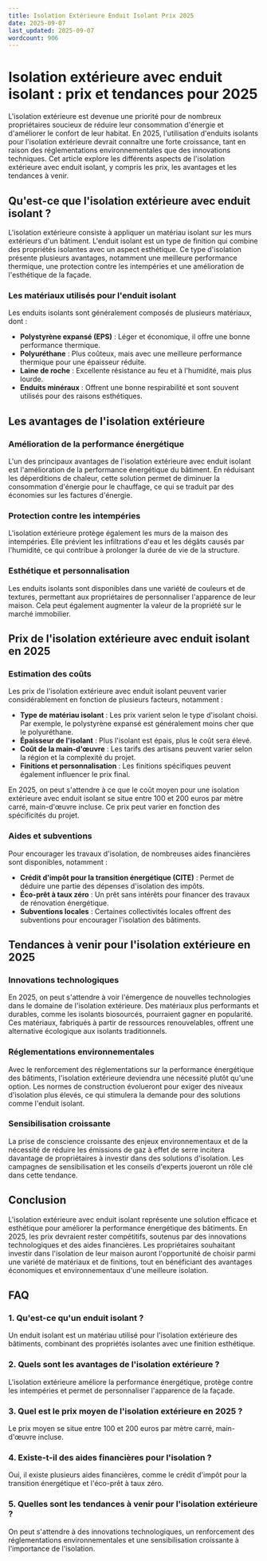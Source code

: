 ```yaml
---
title: Isolation Extérieure Enduit Isolant Prix 2025
date: 2025-09-07
last_updated: 2025-09-07
wordcount: 906
---
```


# Isolation extérieure avec enduit isolant : prix et tendances pour 2025

L'isolation extérieure est devenue une priorité pour de nombreux propriétaires soucieux de réduire leur consommation d'énergie et d'améliorer le confort de leur habitat. En 2025, l'utilisation d'enduits isolants pour l'isolation extérieure devrait connaître une forte croissance, tant en raison des réglementations environnementales que des innovations techniques. Cet article explore les différents aspects de l'isolation extérieure avec enduit isolant, y compris les prix, les avantages et les tendances à venir.

## Qu'est-ce que l'isolation extérieure avec enduit isolant ?

L'isolation extérieure consiste à appliquer un matériau isolant sur les murs extérieurs d'un bâtiment. L'enduit isolant est un type de finition qui combine des propriétés isolantes avec un aspect esthétique. Ce type d'isolation présente plusieurs avantages, notamment une meilleure performance thermique, une protection contre les intempéries et une amélioration de l'esthétique de la façade.

### Les matériaux utilisés pour l'enduit isolant

Les enduits isolants sont généralement composés de plusieurs matériaux, dont :

- **Polystyrène expansé (EPS)** : Léger et économique, il offre une bonne performance thermique.
- **Polyuréthane** : Plus coûteux, mais avec une meilleure performance thermique pour une épaisseur réduite.
- **Laine de roche** : Excellente résistance au feu et à l'humidité, mais plus lourde.
- **Enduits minéraux** : Offrent une bonne respirabilité et sont souvent utilisés pour des raisons esthétiques.

## Les avantages de l'isolation extérieure

### Amélioration de la performance énergétique

L'un des principaux avantages de l'isolation extérieure avec enduit isolant est l'amélioration de la performance énergétique du bâtiment. En réduisant les déperditions de chaleur, cette solution permet de diminuer la consommation d'énergie pour le chauffage, ce qui se traduit par des économies sur les factures d'énergie.

### Protection contre les intempéries

L'isolation extérieure protège également les murs de la maison des intempéries. Elle prévient les infiltrations d'eau et les dégâts causés par l'humidité, ce qui contribue à prolonger la durée de vie de la structure.

### Esthétique et personnalisation

Les enduits isolants sont disponibles dans une variété de couleurs et de textures, permettant aux propriétaires de personnaliser l'apparence de leur maison. Cela peut également augmenter la valeur de la propriété sur le marché immobilier.

## Prix de l'isolation extérieure avec enduit isolant en 2025

### Estimation des coûts

Les prix de l'isolation extérieure avec enduit isolant peuvent varier considérablement en fonction de plusieurs facteurs, notamment :

- **Type de matériau isolant** : Les prix varient selon le type d'isolant choisi. Par exemple, le polystyrène expansé est généralement moins cher que le polyuréthane.
- **Épaisseur de l'isolant** : Plus l'isolant est épais, plus le coût sera élevé.
- **Coût de la main-d'œuvre** : Les tarifs des artisans peuvent varier selon la région et la complexité du projet.
- **Finitions et personnalisation** : Les finitions spécifiques peuvent également influencer le prix final.

En 2025, on peut s'attendre à ce que le coût moyen pour une isolation extérieure avec enduit isolant se situe entre 100 et 200 euros par mètre carré, main-d'œuvre incluse. Ce prix peut varier en fonction des spécificités du projet.

### Aides et subventions

Pour encourager les travaux d'isolation, de nombreuses aides financières sont disponibles, notamment :

- **Crédit d'impôt pour la transition énergétique (CITE)** : Permet de déduire une partie des dépenses d'isolation des impôts.
- **Éco-prêt à taux zéro** : Un prêt sans intérêts pour financer des travaux de rénovation énergétique.
- **Subventions locales** : Certaines collectivités locales offrent des subventions pour encourager l'isolation des bâtiments.

## Tendances à venir pour l'isolation extérieure en 2025

### Innovations technologiques

En 2025, on peut s'attendre à voir l'émergence de nouvelles technologies dans le domaine de l'isolation extérieure. Des matériaux plus performants et durables, comme les isolants biosourcés, pourraient gagner en popularité. Ces matériaux, fabriqués à partir de ressources renouvelables, offrent une alternative écologique aux isolants traditionnels.

### Réglementations environnementales

Avec le renforcement des réglementations sur la performance énergétique des bâtiments, l'isolation extérieure deviendra une nécessité plutôt qu'une option. Les normes de construction évolueront pour exiger des niveaux d'isolation plus élevés, ce qui stimulera la demande pour des solutions comme l'enduit isolant.

### Sensibilisation croissante

La prise de conscience croissante des enjeux environnementaux et de la nécessité de réduire les émissions de gaz à effet de serre incitera davantage de propriétaires à investir dans des solutions d'isolation. Les campagnes de sensibilisation et les conseils d'experts joueront un rôle clé dans cette tendance.

## Conclusion

L'isolation extérieure avec enduit isolant représente une solution efficace et esthétique pour améliorer la performance énergétique des bâtiments. En 2025, les prix devraient rester compétitifs, soutenus par des innovations technologiques et des aides financières. Les propriétaires souhaitant investir dans l'isolation de leur maison auront l'opportunité de choisir parmi une variété de matériaux et de finitions, tout en bénéficiant des avantages économiques et environnementaux d'une meilleure isolation.

## FAQ

### 1. Qu'est-ce qu'un enduit isolant ?

Un enduit isolant est un matériau utilisé pour l'isolation extérieure des bâtiments, combinant des propriétés isolantes avec une finition esthétique.

### 2. Quels sont les avantages de l'isolation extérieure ?

L'isolation extérieure améliore la performance énergétique, protège contre les intempéries et permet de personnaliser l'apparence de la façade.

### 3. Quel est le prix moyen de l'isolation extérieure en 2025 ?

Le prix moyen se situe entre 100 et 200 euros par mètre carré, main-d'œuvre incluse.

### 4. Existe-t-il des aides financières pour l'isolation ?

Oui, il existe plusieurs aides financières, comme le crédit d'impôt pour la transition énergétique et l'éco-prêt à taux zéro.

### 5. Quelles sont les tendances à venir pour l'isolation extérieure ?

On peut s'attendre à des innovations technologiques, un renforcement des réglementations environnementales et une sensibilisation croissante à l'importance de l'isolation.